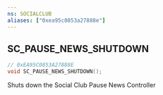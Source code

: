 ```yaml
---
ns: SOCIALCLUB
aliases: ["0xea95c0853a27888e"]
---
```

## SC_PAUSE_NEWS_SHUTDOWN

```c
// 0xEA95C0853A27888E
void SC_PAUSE_NEWS_SHUTDOWN();
```

Shuts down the Social Club Pause News Controller

